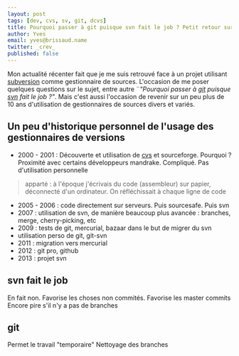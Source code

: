 ```yaml
---
layout: post
tags: [dev, cvs, sv, git, dcvs]
title: Pourquoi passer à git puisque svn fait le job ? Petit retour sur la dernière décennie.
author: Yves
email: yves@brissaud.name
twitter: _crev_
published: false
---
```


Mon actualité récenter fait que je me suis retrouvé face à un projet utilisant [subversion][svn] comme gestionnaire de sources. L'occasion de me poser quelques questions sur le sujet, entre autre ¨_"Pourquoi passer à [git][] puisque [svn][] fait le job ?"_. Mais c'est aussi l'occasion de revenir sur un peu plus de 10 ans d'utilisation de gestionnaires de sources divers et variés.

## Un peu d'historique personnel de l'usage des gestionnaires de versions

* 2000 - 2001 : Découverte et utilisation de [cvs][] et sourceforge. Pourquoi ? Proximité avec certains développeurs mandrake. Compliqué. Pas d'utilisation personnelle

> apparté :
> à l'époque j'écrivais du code (assembleur) sur papier, déconnecté d'un ordinateur.
> On réfléchissait à chaque ligne de code

* 2005 - 2006 : code directement sur serveurs. Puis sourcesafe. Puis svn
* 2007 : utilisation de svn, de manière beaucoup plus avancée : branches, merge, cherry-picking, etc
* 2009 : tests de git, mercurial, bazaar dans le but de migrer du svn
* utilisation perso de git, git-svn
* 2011 : migration vers mercurial
* 2012 : git pro, github
* 2013 : projet svn

## svn fait le job

En fait non.
Favorise les choses non commités.
Favorise les master commits
Encore pire s'il n'y a pas de branches

## git

Permet le travail "temporaire"
Nettoyage des branches

[svn]: http://subversion.apache.org/
[git]: http://git-scm.com
[cvs]: http://fr.wikipedia.org/wiki/Concurrent_versions_system
[hg]: http://mercurial.selenic.com/
[dcvs]: http://en.wikipedia.org/wiki/Distributed_Concurrent_Versions_System